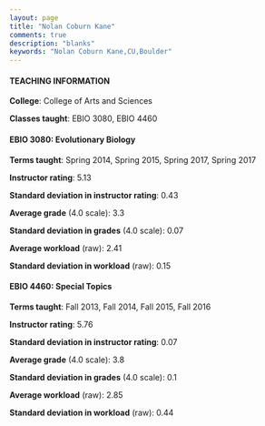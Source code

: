 ```yaml
---
layout: page
title: "Nolan Coburn Kane" 
comments: true
description: "blanks"
keywords: "Nolan Coburn Kane,CU,Boulder"
---
```

<head>
<script src="https://ajax.googleapis.com/ajax/libs/jquery/2.1.3/jquery.min.js"></script>
<script src="https://dl.dropboxusercontent.com/s/pc42nxpaw1ea4o9/highcharts.js?dl=0"></script>
<!-- <script src="../assets/js/highcharts.js"></script> -->
<style type="text/css">@font-face {
	font-family: "Bebas Neue";
	src: url(https://www.filehosting.org/file/details/544349/BebasNeue Regular.otf) format("opentype");
	}
	h1.Bebas { 
		font-family: "Bebas Neue", Verdana, Tahoma;
	}
</style>
</head>
	   
#### TEACHING INFORMATION

**College**: College of Arts and Sciences

**Classes taught**: EBIO 3080, EBIO 4460

#### EBIO 3080: Evolutionary Biology

**Terms taught**: Spring 2014, Spring 2015, Spring 2017, Spring 2017

**Instructor rating**: 5.13

**Standard deviation in instructor rating**: 0.43

**Average grade** (4.0 scale): 3.3

**Standard deviation in grades** (4.0 scale): 0.07

**Average workload** (raw): 2.41

**Standard deviation in workload** (raw): 0.15

#### EBIO 4460: Special Topics

**Terms taught**: Fall 2013, Fall 2014, Fall 2015, Fall 2016

**Instructor rating**: 5.76

**Standard deviation in instructor rating**: 0.07

**Average grade** (4.0 scale): 3.8

**Standard deviation in grades** (4.0 scale): 0.1

**Average workload** (raw): 2.85

**Standard deviation in workload** (raw): 0.44

